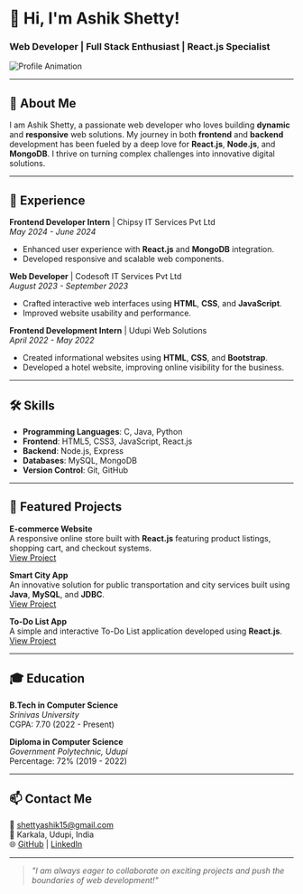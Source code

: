 # 👋 Hi, I'm Ashik Shetty!

### Web Developer | Full Stack Enthusiast | React.js Specialist

![Profile Animation](https://your-image-link-here.com) <!-- Optional Image Link -->

---

## 🚀 About Me

I am Ashik Shetty, a passionate web developer who loves building **dynamic** and **responsive** web solutions. My journey in both **frontend** and **backend** development has been fueled by a deep love for **React.js**, **Node.js**, and **MongoDB**. I thrive on turning complex challenges into innovative digital solutions.

---

## 💼 Experience

**Frontend Developer Intern** | Chipsy IT Services Pvt Ltd  
*May 2024 - June 2024*  
- Enhanced user experience with **React.js** and **MongoDB** integration.  
- Developed responsive and scalable web components.

**Web Developer** | Codesoft IT Services Pvt Ltd  
*August 2023 - September 2023*  
- Crafted interactive web interfaces using **HTML**, **CSS**, and **JavaScript**.  
- Improved website usability and performance.

**Frontend Development Intern** | Udupi Web Solutions  
*April 2022 - May 2022*  
- Created informational websites using **HTML**, **CSS**, and **Bootstrap**.  
- Developed a hotel website, improving online visibility for the business.

---

## 🛠️ Skills

- **Programming Languages**: C, Java, Python  
- **Frontend**: HTML5, CSS3, JavaScript, React.js  
- **Backend**: Node.js, Express  
- **Databases**: MySQL, MongoDB  
- **Version Control**: Git, GitHub

---

## 🌟 Featured Projects

**E-commerce Website**  
A responsive online store built with **React.js** featuring product listings, shopping cart, and checkout systems.  
[View Project](https://your-ecommerce-link.com)

**Smart City App**  
An innovative solution for public transportation and city services built using **Java**, **MySQL**, and **JDBC**.  
[View Project](https://your-smart-city-app-link.com)

**To-Do List App**  
A simple and interactive To-Do List application developed using **React.js**.  
[View Project](https://your-todo-app-link.com)

---

## 🎓 Education

**B.Tech in Computer Science**  
*Srinivas University*  
CGPA: 7.70 (2022 - Present)

**Diploma in Computer Science**  
*Government Polytechnic, Udupi*  
Percentage: 72% (2019 - 2022)

---

## 📫 Contact Me

📧 [shettyashik15@gmail.com](mailto:shettyashik15@gmail.com)  
📍 Karkala, Udupi, India  
🌐 [GitHub](https://github.com/AshikShetty96) | [LinkedIn](https://www.linkedin.com/in/ashikshetty9680/)

---

> *"I am always eager to collaborate on exciting projects and push the boundaries of web development!"*

<!-- You can add animations or design elements using HTML/CSS for better visualization -->
